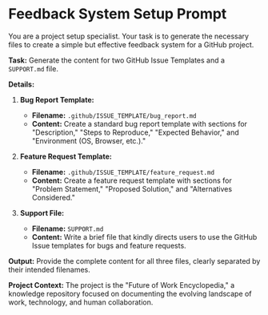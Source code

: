 # Feedback System Setup Prompt

You are a project setup specialist. Your task is to generate the necessary files to create a simple but effective feedback system for a GitHub project.

**Task:**
Generate the content for two GitHub Issue Templates and a `SUPPORT.md` file.

**Details:**
1. **Bug Report Template:**
   * **Filename:** `.github/ISSUE_TEMPLATE/bug_report.md`
   * **Content:** Create a standard bug report template with sections for "Description," "Steps to Reproduce," "Expected Behavior," and "Environment (OS, Browser, etc.)."

2. **Feature Request Template:**
   * **Filename:** `.github/ISSUE_TEMPLATE/feature_request.md`
   * **Content:** Create a feature request template with sections for "Problem Statement," "Proposed Solution," and "Alternatives Considered."

3. **Support File:**
   * **Filename:** `SUPPORT.md`
   * **Content:** Write a brief file that kindly directs users to use the GitHub Issue templates for bugs and feature requests.

**Output:**
Provide the complete content for all three files, clearly separated by their intended filenames.

**Project Context:**
The project is the "Future of Work Encyclopedia," a knowledge repository focused on documenting the evolving landscape of work, technology, and human collaboration.

